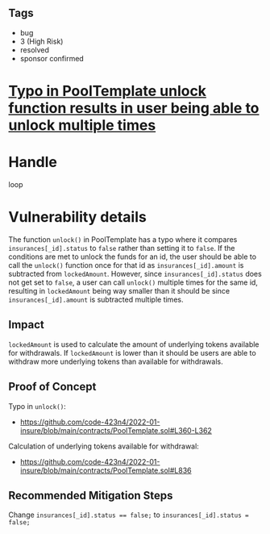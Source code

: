 ## Tags

- bug
- 3 (High Risk)
- resolved
- sponsor confirmed

# [Typo in PoolTemplate unlock function results in user being able to unlock multiple times](https://github.com/code-423n4/2022-01-insure-findings/issues/192) 

# Handle

loop


# Vulnerability details

The function `unlock()` in PoolTemplate has a typo where it compares `insurances[_id].status` to `false` rather than setting it to `false`. If the conditions are met to unlock the funds for an id, the user should be able to call the `unlock()` function once for that id as `insurances[_id].amount` is subtracted from `lockedAmount`. However, since `insurances[_id].status` does not get set to `false`, a user can call `unlock()` multiple times for the same id, resulting in `lockedAmount` being way smaller than it should be since `insurances[_id].amount` is subtracted multiple times. 

## Impact
`lockedAmount` is used to calculate the amount of underlying tokens available for withdrawals. If `lockedAmount` is lower than it should be users are able to withdraw more underlying tokens than available for withdrawals.

## Proof of Concept
Typo in `unlock()`:
- https://github.com/code-423n4/2022-01-insure/blob/main/contracts/PoolTemplate.sol#L360-L362

Calculation of underlying tokens available for withdrawal:
- https://github.com/code-423n4/2022-01-insure/blob/main/contracts/PoolTemplate.sol#L836

## Recommended Mitigation Steps
Change `insurances[_id].status == false;` to `insurances[_id].status = false;`

